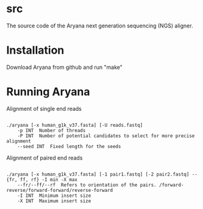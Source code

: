 src
===

The source code of the Aryana next generation sequencing (NGS) aligner.

Installation
============

Download Aryana from github and run "make"

Running Aryana
==============

Alignment of single end reads

<code>
./aryana [-x human_g1k_v37.fasta] [-U reads.fastq]
	-p INT	Number of threads
	-P INT	Number of potential candidates to select for more precise alignment
	--seed INT	Fixed length for the seeds
</code>

Alignment of paired end reads

<code>
./aryana [-x human_g1k_v37.fasta] [-1 pair1.fastq] [-2 pair2.fastq] --{fr, ff, rf} -I min -X max
	--fr/--ff/--rf	Refers to orientation of the pairs. /forward-reverse/forward-forward/reverse-forward
	-I INT	Minimum insert size
	-X INT	Maximum insert size
</code>

